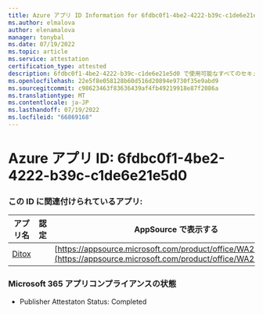 ```yaml
---
title: Azure アプリ ID Information for 6fdbc0f1-4be2-4222-b39c-c1de6e21e5d0
ms.author: elmalova
author: elenamalova
manager: tonybal
ms.date: 07/19/2022
ms.topic: article
ms.service: attestation
certification_type: attested
description: 6fdbc0f1-4be2-4222-b39c-c1de6e21e5d0 で使用可能なすべてのセキュリティとコンプライアンス情報。
ms.openlocfilehash: 22e5f8e058128b60d516d20894e9730f35e9abd9
ms.sourcegitcommit: c98623463f83636439af4fb49219918e87f2086a
ms.translationtype: MT
ms.contentlocale: ja-JP
ms.lasthandoff: 07/19/2022
ms.locfileid: "66869168"
---
```

# <a name="azure-app-id-6fdbc0f1-4be2-4222-b39c-c1de6e21e5d0"></a>Azure アプリ ID: 6fdbc0f1-4be2-4222-b39c-c1de6e21e5d0


### <a name="apps-associated-with-this-id"></a>この ID に関連付けられているアプリ:
| **アプリ名** | **認定** | **AppSource で表示する** |
|--------------|---------------|-----------------------|
| [Ditox](../forward/WA200004193.md) |  | [https://appsource.microsoft.com/product/office/WA200004193](https://appsource.microsoft.com/product/office/WA200004193) |

### <a name="microsoft-365-app-compliance-status"></a>Microsoft 365 アプリコンプライアンスの状態
- Publisher Attestaton Status: Completed
